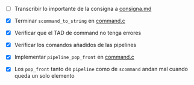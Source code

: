 - [ ] Transcribir lo importante de la consigna a [consigna.md](consigna.md)
- [x] Terminar `scommand_to_string` en [command.c](skeleton2021/command.c)
- [x] Verificar que el TAD de command no tenga errores
- [x] Verificar los comandos añadidos de las pipelines
- [x] Implementar `pipeline_pop_front` en [command.c](skeleton2021/command.c)

- [x] Los `pop_front` tanto de `pipeline` como de `scommand` andan mal cuando queda un solo elemento

